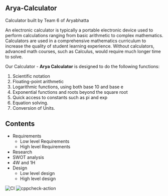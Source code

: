 ## Arya-Calculator
Calculator built by Team 6 of Aryabhatta

An electronic calculator is typically a portable electronic device used to perform calculations ranging from basic arithmetic to complex mathematics. Calculators are used in a comprehensive mathematics curriculum to increase the quality of student learning experience. Without calculators, advanced math courses, such as Calculus, would require much longer time to solve.

Our Calculator - **Arya Calculator** is designed to do the following functions:
1. Scientific notation
2. Floating-point arithmetic
3. Logarithmic functions, using both base 10 and base e
4. Exponential functions and roots beyond the square root
5. Quick access to constants such as pi and exp
6. Equation solving.
7. Conversion  of  Units.

## Contents
* Requirements
  * Low level Requirements
  * High level Requirements
* Research
* SWOT analysis
* 4W and 1H
* Design
  * Low level design
  * High level design
  
![CI](https://github.com/99003572/Arya-Calculator/workflows/CI/badge.svg)
![cppcheck-action](https://github.com/99003572/Arya-Calculator/workflows/cppcheck-action/badge.svg)
